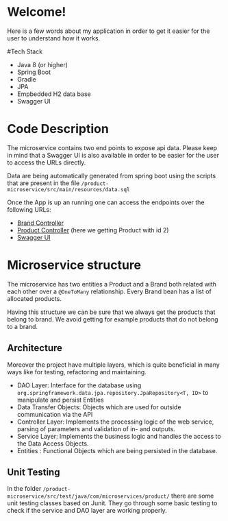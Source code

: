 # Welcome!

Here is a few words about my application in order to get it easier for the user to understand how it works.

#Tech Stack

- Java 8 (or higher)
- Spring Boot
- Gradle
- JPA
- Empbedded H2 data base
- Swagger UI

# Code Description 

The microservice contains two end points to expose api data.
Please keep in mind that a Swagger UI is also available in order to be easier for the user to access the URLs directly.

Data are being automatically generated from spring boot using the scripts that are present in the file `/product-microservice/src/main/resources/data.sql`

Once the App is up an running one can access the endpoints over the following URLs:

* [Brand Controller](http://localhost:8080/v1/search/get/products)
* [Product Controller](http://localhost:8080/v2/search/get/product/2) (here we getting Product with id 2)
* [Swagger UI](http://localhost:8080/swagger-ui.html)



# Microservice structure

The microservice has two entities a Product and a Brand both related with each other over a `@OneToMany` relationship.
Every Brand bean has a list of allocated products. 

Having this structure we can be sure that we always get the products that belong to brand. We avoid getting for example products that do not belong to a brand.

## Architecture 

Moreover the project have multiple layers, which is quite beneficial in many ways like for testing, refactoring and maintaining.

* DAO Layer: Interface for the database using ``org.springframework.data.jpa.repository.JpaRepository<T, ID>`` to manipulate and persist Entities
* Data Transfer Objects: Objects which are used for outside communication via the API
* Controller Layer: Implements the processing logic of the web service, parsing of parameters and validation of in- and outputs.
* Service Layer: Implements the business logic and handles the access to the Data Access Objects.
* Entities : Functional Objects which are being persisted in the database.

## Unit Testing

In the folder ``/product-microservice/src/test/java/com/microservices/product/`` there are some unit testing classes based on Junit.
They go through some basic testing to check if the service and DAO layer are working properly.